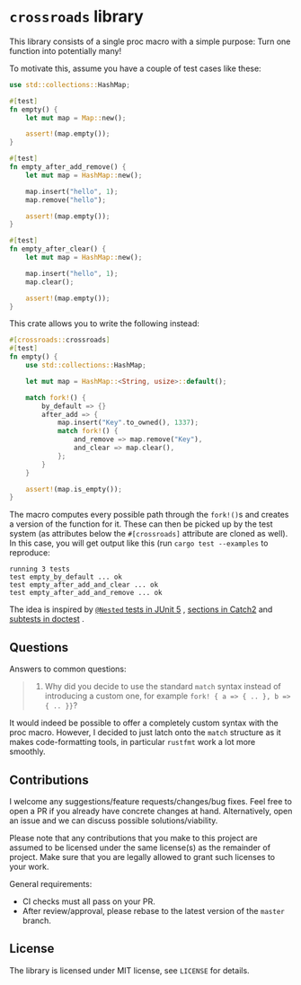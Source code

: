 # ```crossroads``` library

This library consists of a single proc macro with a simple purpose: Turn one function into potentially many!

To motivate this, assume you have a couple of test cases like these:

```rust
use std::collections::HashMap;

#[test]
fn empty() {
    let mut map = Map::new();

    assert!(map.empty());
}

#[test]
fn empty_after_add_remove() {
    let mut map = HashMap::new();

    map.insert("hello", 1);
    map.remove("hello");

    assert!(map.empty());
}

#[test]
fn empty_after_clear() {
    let mut map = HashMap::new();

    map.insert("hello", 1);
    map.clear();

    assert!(map.empty());
}
```

This crate allows you to write the following instead:

```rust
#[crossroads::crossroads]
#[test]
fn empty() {
    use std::collections::HashMap;

    let mut map = HashMap::<String, usize>::default();

    match fork!() {
        by_default => {}
        after_add => {
            map.insert("Key".to_owned(), 1337);
            match fork!() {
                and_remove => map.remove("Key"),
                and_clear => map.clear(),
            };
        }
    }

    assert!(map.is_empty());
}
```

The macro computes every possible path through the ```fork!()```s and creates a version of the function for it.
These can then be picked up by the test system (as attributes below the ```#[crossroads]``` attribute are cloned as
well). In this case, you will get output like this (run ```cargo test --examples``` to reproduce: 

```
running 3 tests
test empty_by_default ... ok
test empty_after_add_and_clear ... ok
test empty_after_add_and_remove ... ok
```

The idea is inspired
by [```@Nested``` tests in JUnit 5](https://junit.org/junit5/docs/5.4.1/api/org/junit/jupiter/api/Nested.html)
, [sections in Catch2](https://github.com/catchorg/Catch2/blob/devel/docs/tutorial.md#test-cases-and-sections)
and [subtests in doctest](https://github.com/doctest/doctest/blob/master/doc/markdown/tutorial.md#test-cases-and-subcases)
.

## Questions

Answers to common questions:

> 1. Why did you decide to use the standard ```match``` syntax instead of introducing a custom one, for example ```fork! { a => { .. }, b => { .. }}```?

It would indeed be possible to offer a completely custom syntax with the proc macro. However, I decided to just latch 
onto the ```match``` structure as it makes code-formatting tools, in particular ```rustfmt``` work a lot more smoothly.

## Contributions

I welcome any suggestions/feature requests/changes/bug fixes. Feel free to open a PR if you already have concrete changes at hand. 
Alternatively, open an issue and we can discuss possible solutions/viability. 

Please note that any contributions that you make to this project are assumed to be licensed under the same license(s) as the remainder of project. 
Make sure that you are legally allowed to grant such licenses to your work.

General requirements:
- CI checks must all pass on your PR.
- After review/approval, please rebase to the latest version of the ```master``` branch.

## License

The library is licensed under MIT license, see ```LICENSE``` for details.
